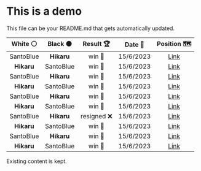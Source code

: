 # This is a demo

This file can be your README.md that gets automatically updated.

<!--START_SECTION:chessStats-->
<!-- Automatically generated with https://github.com/Balastrong/chess-stats-action -->

| White ⚪ | Black ⚫ | Result 🏆 | Date 📅 | Position 🗺️ |
|:---:|:---:|:---:|:---:|:---:|
| SantoBlue | **Hikaru** | win 🥇 | 15/6/2023 | <a href="http://www.ee.unb.ca/cgi-bin/tervo/fen.pl?select=5bk1/8/p6p/1p4p1/5p2/P1PNr2P/5KP1/3R4 w - -">Link</a> |
| **Hikaru** | SantoBlue | win 🥇 | 15/6/2023 | <a href="http://www.ee.unb.ca/cgi-bin/tervo/fen.pl?select=4r3/1p1P2k1/1p6/p7/7P/6P1/PP3RK1/8 b - -">Link</a> |
| SantoBlue | **Hikaru** | win 🥇 | 15/6/2023 | <a href="http://www.ee.unb.ca/cgi-bin/tervo/fen.pl?select=2q2rk1/4ppb1/p5p1/1p4Bp/6PP/1r3P2/N4Q2/1K1R3R w - -">Link</a> |
| **Hikaru** | SantoBlue | win 🥇 | 15/6/2023 | <a href="http://www.ee.unb.ca/cgi-bin/tervo/fen.pl?select=8/2k2P1p/2n5/8/p4P2/P5N1/2q3PP/6BK b - -">Link</a> |
| SantoBlue | **Hikaru** | win 🥇 | 15/6/2023 | <a href="http://www.ee.unb.ca/cgi-bin/tervo/fen.pl?select=2q4K/8/R7/6k1/8/8/8/8 w - -">Link</a> |
| **Hikaru** | SantoBlue | win 🥇 | 15/6/2023 | <a href="http://www.ee.unb.ca/cgi-bin/tervo/fen.pl?select=r4r1k/pbp1q1bp/1pnp1np1/3N2N1/2B1P2Q/7P/PPP3P1/R1B2RK1 b - -">Link</a> |
| SantoBlue | **Hikaru** | resigned ❌ | 15/6/2023 | <a href="http://www.ee.unb.ca/cgi-bin/tervo/fen.pl?select=6k1/4Rr2/p3Qnp1/1p1P3p/1P1q3P/5BP1/P5K1/8 b - -">Link</a> |
| **Hikaru** | SantoBlue | win 🥇 | 15/6/2023 | <a href="http://www.ee.unb.ca/cgi-bin/tervo/fen.pl?select=5rn1/2p1b2k/1q4pp/4P3/2P5/2nPBNNP/5QP1/5RK1 b - -">Link</a> |
| SantoBlue | **Hikaru** | win 🥇 | 15/6/2023 | <a href="http://www.ee.unb.ca/cgi-bin/tervo/fen.pl?select=5rk1/1p3pb1/4p1pp/3pn3/p2r3P/P5PQ/1q3PBN/2R1R1K1 w - -">Link</a> |
| **Hikaru** | SantoBlue | win 🥇 | 15/6/2023 | <a href="http://www.ee.unb.ca/cgi-bin/tervo/fen.pl?select=6k1/5n1p/3p3q/P2N1p2/2P1rP2/1P3Q1P/6P1/3R2K1 b - -">Link</a> |

<!--END_SECTION:chessStats-->

Existing content is kept.
